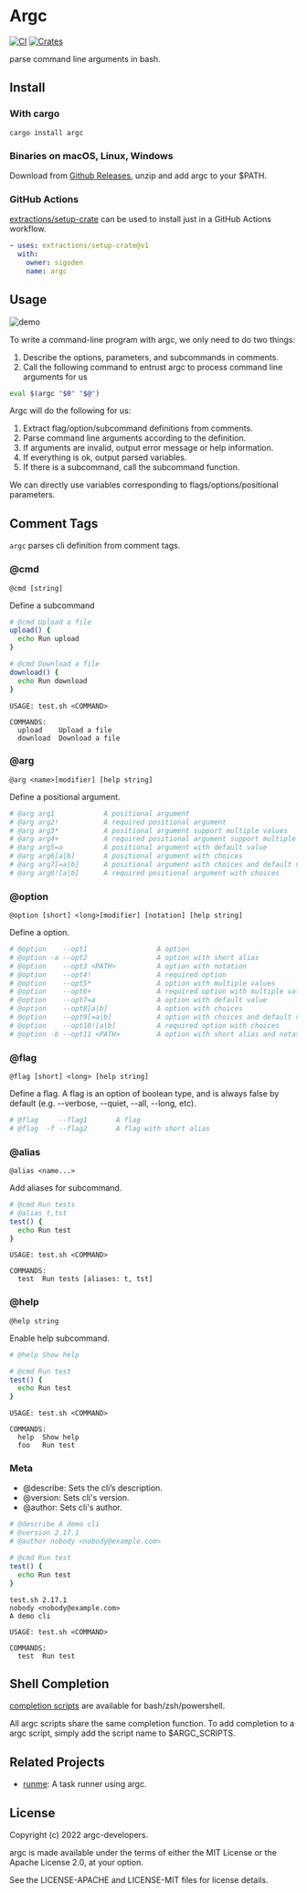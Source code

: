 # Argc

[![CI](https://github.com/sigoden/argc/actions/workflows/ci.yaml/badge.svg)](https://github.com/sigoden/argc/actions/workflows/ci.yaml)
[![Crates](https://img.shields.io/crates/v/argc.svg)](https://crates.io/crates/argc)

parse command line arguments in bash.

## Install

### With cargo

```
cargo install argc
```

### Binaries on macOS, Linux, Windows

Download from [Github Releases](https://github.com/sigoden/argc/releases), unzip and add argc to your $PATH.

### GitHub Actions

[extractions/setup-crate](https://github.com/marketplace/actions/setup-crate) can be used to install just in a GitHub Actions workflow.

```yaml
- uses: extractions/setup-crate@v1
  with:
    owner: sigoden
    name: argc
```

## Usage

![demo](https://user-images.githubusercontent.com/4012553/192987706-2b07a356-640f-454b-aebe-88ba8fc07016.gif)

To write a command-line program with argc, we only need to do two things:

1. Describe the options, parameters, and subcommands in comments.
2. Call the following command to entrust argc to process command line arguments for us

```sh
eval $(argc "$0" "$@")
```

Argc will do the following for us:

1. Extract flag/option/subcommand definitions from comments.
2. Parse command line arguments according to the definition.
3. If arguments are invalid, output error message or help information.
4. If everything is ok, output parsed variables.
5. If there is a subcommand, call the subcommand function.

We can directly use variables corresponding to flags/options/positional parameters.

## Comment Tags

`argc` parses cli definition from comment tags.

### @cmd

```
@cmd [string]
```

Define a subcommand

```sh
# @cmd Upload a file
upload() {
  echo Run upload
}

# @cmd Download a file
download() {
  echo Run download
}
```

```
USAGE: test.sh <COMMAND>

COMMANDS:
  upload    Upload a file
  download  Download a file
```

### @arg

```
@arg <name>[modifier] [help string]
```

Define a positional argument.

```sh
# @arg arg1            A positional argument
# @arg arg2!           A required positional argument
# @arg arg3*           A positional argument support multiple values
# @arg arg4+           A required positional argument support multiple values
# @arg arg5=a          A positional argument with default value
# @arg arg6[a|b]       A positional argument with choices
# @arg arg7[=a|b]      A positional argument with choices and default value
# @arg arg8![a|b]      A required positional argument with choices
```

### @option

```
@option [short] <long>[modifier] [notation] [help string]
```

Define a option.

```sh
# @option    --opt1                 A option
# @option -a --opt2                 A option with short alias
# @option    --opt3 <PATH>          A option with notation
# @option    --opt4!                A required option
# @option    --opt5*                A option with multiple values
# @option    --opt6+                A required option with multiple values
# @option    --opt7=a               A option with default value
# @option    --opt8[a|b]            A option with choices
# @option    --opt9[=a|b]           A option with choices and default value
# @option    --opt10![a|b]          A required option with choices
# @option -b --opt11 <PATH>         A option with short alias and notation
```

### @flag

```
@flag [short] <long> [help string]
```

Define a flag. A flag is an option of boolean type, and is always false by default (e.g. --verbose, --quiet, --all, --long, etc).


```sh
# @flag     --flag1       A flag
# @flag  -f --flag2       A flag with short alias
```

### @alias

```
@alias <name...>
```

Add aliases for subcommand.

```sh
# @cmd Run tests
# @alias t,tst
test() {
  echo Run test
}
```

```
USAGE: test.sh <COMMAND>

COMMANDS:
  test  Run tests [aliases: t, tst]
```

### @help

```
@help string
```

Enable help subcommand.

```sh
# @help Show help

# @cmd Run test
test() {
  echo Run test
}
```

```
USAGE: test.sh <COMMAND>

COMMANDS:
  help  Show help
  foo   Run test
```
### Meta

- @describe: Sets the cli’s description. 
- @version: Sets cli's version.
- @author: Sets cli's author.

```sh
# @describe A demo cli
# @version 2.17.1 
# @author nobody <nobody@example.com>

# @cmd Run test
test() {
  echo Run test
}
```

```
test.sh 2.17.1
nobody <nobody@example.com>
A demo cli

USAGE: test.sh <COMMAND>

COMMANDS:
  test  Run test
```

## Shell Completion

[completion scripts](completions) are available for bash/zsh/powershell.

All argc scripts share the same completion function. To add completion to a argc script, simply add the script name to $ARGC_SCRIPTS.

## Related Projects

- [runme](https://github.com/sigoden/runme): A task runner using argc.

## License

Copyright (c) 2022 argc-developers.

argc is made available under the terms of either the MIT License or the Apache License 2.0, at your option.

See the LICENSE-APACHE and LICENSE-MIT files for license details.
